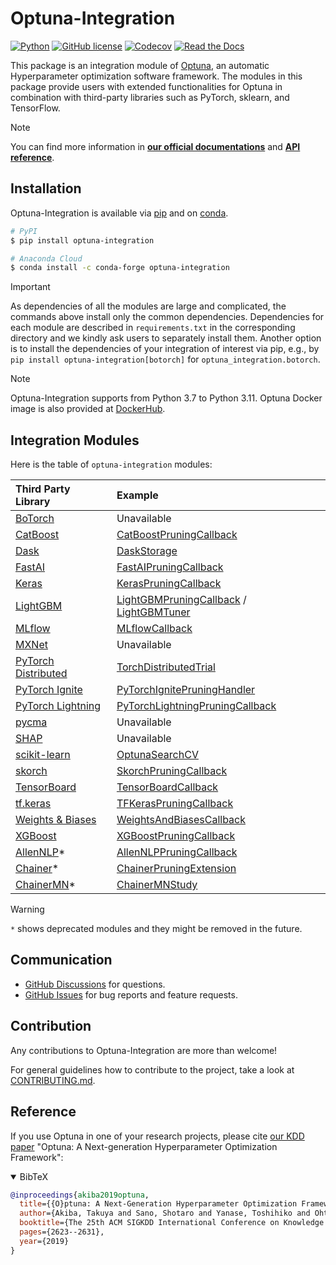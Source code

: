 # Optuna-Integration

[![Python](https://img.shields.io/badge/python-3.7%20%7C%203.8%20%7C%203.9%20%7C%203.10%20%7C%203.11-blue)](https://www.python.org)
[![GitHub license](https://img.shields.io/badge/license-MIT-blue.svg)](https://github.com/optuna/optuna-integration)
[![Codecov](https://codecov.io/gh/optuna/optuna-integration/branch/main/graph/badge.svg)](https://codecov.io/gh/optuna/optuna-integration/branch/main)
[![Read the Docs](https://readthedocs.org/projects/optuna-integration/badge/?version=stable)](https://optuna-integration.readthedocs.io/en/stable/)

This package is an integration module of [Optuna](https://github.com/optuna/optuna), an automatic Hyperparameter optimization software framework.
The modules in this package provide users with extended functionalities for Optuna in combination with third-party libraries such as PyTorch, sklearn, and TensorFlow.

> [!NOTE]
> You can find more information in [**our official documentations**](https://optuna-integration.readthedocs.io/en/stable/) and [**API reference**](https://optuna-integration.readthedocs.io/en/stable/reference/index.html).

## Installation

Optuna-Integration is available via [pip](https://pypi.org/project/optuna-integration/) and
on [conda](https://anaconda.org/conda-forge/optuna-integration).

```bash
# PyPI
$ pip install optuna-integration

# Anaconda Cloud
$ conda install -c conda-forge optuna-integration
```

> [!IMPORTANT]
> As dependencies of all the modules are large and complicated, the commands above install only the common dependencies.
> Dependencies for each module are described in `requirements.txt` in the corresponding directory and we kindly ask users to separately install them.
> Another option is to install the dependencies of your integration of interest via pip, e.g., by `pip install optuna-integration[botorch]` for `optuna_integration.botorch`.

> [!NOTE]
> Optuna-Integration supports from Python 3.7 to Python 3.11.
> Optuna Docker image is also provided at [DockerHub](https://hub.docker.com/r/optuna/optuna).

## Integration Modules

Here is the table of `optuna-integration` modules:

|Third Party Library| Example |
|:--|:--|
|[BoTorch](https://optuna-integration.readthedocs.io/en/stable/reference/index.html#botorch)| Unavailable |
|[CatBoost](https://optuna-integration.readthedocs.io/en/stable/reference/index.html#catboost)|[CatBoostPruningCallback](https://github.com/optuna/optuna-examples/blob/main/catboost/catboost_pruning.py)|
|[Dask](https://optuna-integration.readthedocs.io/en/stable/reference/index.html#dask)|[DaskStorage](https://github.com/optuna/optuna-examples/tree/main/dask/dask_simple.py)|
|[FastAI](https://optuna-integration.readthedocs.io/en/stable/reference/index.html#fast-ai)|[FastAIPruningCallback](https://github.com/optuna/optuna-examples/tree/main/fastai/fastai_simple.py)|
|[Keras](https://optuna-integration.readthedocs.io/en/stable/reference/index.html#keras)|[KerasPruningCallback](https://github.com/optuna/optuna-examples/blob/main/keras/keras_integration.py)|
|[LightGBM](https://optuna-integration.readthedocs.io/en/stable/reference/index.html#lightgbm)|[LightGBMPruningCallback](https://github.com/optuna/optuna-examples/blob/main/lightgbm/lightgbm_integration.py) / [LightGBMTuner](https://github.com/optuna/optuna-examples/blob/main/lightgbm/lightgbm_tuner_simple.py)|
|[MLflow](https://optuna-integration.readthedocs.io/en/stable/reference/index.html#mlflow)|[MLflowCallback](https://github.com/optuna/optuna-examples/blob/main/mlflow/keras_mlflow.py)|
|[MXNet](https://optuna-integration.readthedocs.io/en/stable/reference/index.html#mxnet)|Unavailable|
|[PyTorch Distributed](https://optuna-integration.readthedocs.io/en/stable/reference/index.html#pytorch)|[TorchDistributedTrial](https://github.com/optuna/optuna-examples/blob/main/pytorch/pytorch_distributed_simple.py)|
|[PyTorch Ignite](https://optuna-integration.readthedocs.io/en/stable/reference/index.html#pytorch)|[PyTorchIgnitePruningHandler](https://github.com/optuna/optuna-examples/blob/main/pytorch/pytorch_ignite_simple.py)|
|[PyTorch Lightning](https://optuna-integration.readthedocs.io/en/stable/reference/index.html#pytorch)|[PyTorchLightningPruningCallback](https://github.com/optuna/optuna-examples/blob/main/pytorch/pytorch_lightning_simple.py)|
|[pycma](https://optuna-integration.readthedocs.io/en/stable/reference/index.html#pycma)|Unavailable|
|[SHAP](https://optuna-integration.readthedocs.io/en/stable/reference/index.html#shap)|Unavailable|
|[scikit-learn](https://optuna-integration.readthedocs.io/en/stable/reference/index.html#sklearn)|[OptunaSearchCV](https://github.com/optuna/optuna-examples/tree/main/sklearn/sklearn_optuna_search_cv_simple.py)|
|[skorch](https://optuna-integration.readthedocs.io/en/stable/reference/index.html#skorch)|[SkorchPruningCallback](https://github.com/optuna/optuna-examples/tree/main/pytorch/skorch_simple.py)|
|[TensorBoard](https://optuna-integration.readthedocs.io/en/stable/reference/index.html#tensorboard)|[TensorBoardCallback](https://github.com/optuna/optuna-examples/tree/main/tensorboard/tensorboard_simple.py)|
|[tf.keras](https://optuna-integration.readthedocs.io/en/stable/reference/index.html#tensorflow)|[TFKerasPruningCallback](https://github.com/optuna/optuna-examples/tree/main/tfkeras/tfkeras_integration.py)|
|[Weights & Biases](https://optuna-integration.readthedocs.io/en/stable/reference/index.html#wandb)|[WeightsAndBiasesCallback](https://github.com/optuna/optuna-examples/blob/main/wandb/wandb_integration.py)|
|[XGBoost](https://optuna-integration.readthedocs.io/en/stable/reference/index.html#xgboost)|[XGBoostPruningCallback](https://github.com/optuna/optuna-examples/tree/main/xgboost/xgboost_integration.py)|
|[AllenNLP](https://optuna-integration.readthedocs.io/en/stable/reference/index.html#allennlp)*|[AllenNLPPruningCallback](https://github.com/optuna/optuna-examples/blob/main/allennlp/allennlp_simple.py)|
|[Chainer](https://optuna-integration.readthedocs.io/en/stable/reference/index.html#chainer)*|[ChainerPruningExtension](https://github.com/optuna/optuna-examples/tree/main/chainer/chainer_integration.py)|
|[ChainerMN](https://optuna-integration.readthedocs.io/en/stable/reference/index.html#chainermn)* | [ChainerMNStudy](https://github.com/optuna/optuna-examples/tree/main/chainer/chainermn_simple.py) |

> [!WARNING]
> `*` shows deprecated modules and they might be removed in the future.

## Communication

* [GitHub Discussions] for questions.
* [GitHub Issues] for bug reports and feature requests.

[GitHub Discussions]: https://github.com/optuna/optuna-integration/discussions

[GitHub issues]: https://github.com/optuna/optuna-integration/issues

## Contribution

Any contributions to Optuna-Integration are more than welcome!

For general guidelines how to contribute to the project, take a look at [CONTRIBUTING.md](./CONTRIBUTING.md).

## Reference

If you use Optuna in one of your research projects, please cite [our KDD paper](https://doi.org/10.1145/3292500.3330701) "Optuna: A Next-generation Hyperparameter Optimization Framework":

<details open>
<summary>BibTeX</summary>

```bibtex
@inproceedings{akiba2019optuna,
  title={{O}ptuna: A Next-Generation Hyperparameter Optimization Framework},
  author={Akiba, Takuya and Sano, Shotaro and Yanase, Toshihiko and Ohta, Takeru and Koyama, Masanori},
  booktitle={The 25th ACM SIGKDD International Conference on Knowledge Discovery \& Data Mining},
  pages={2623--2631},
  year={2019}
}
```
</details>
